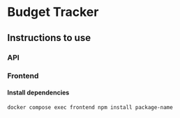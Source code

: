 # Budget Tracker
## Instructions to use
### API
### Frontend
#### Install dependencies
```
docker compose exec frontend npm install package-name
```

